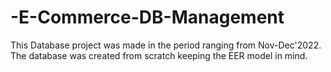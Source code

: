 # -E-Commerce-DB-Management
This Database project was made in the period ranging from Nov-Dec'2022.
The database was created from scratch keeping the EER model in mind.

